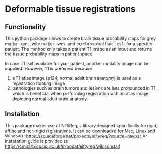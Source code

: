 # Deformable tissue registrations

## Functionality

This python package allows to create brain tissue probability maps for grey matter -gm-, wite matter -wm- and cerebrospinal fluid -csf- for a specific patient. The method only takes a patient T1 image as an input and returns the tissue probability maps in patient space.

In case T1 isnt available for your patient, another modality image can be supplied. However, T1 is preferred because
1. a T1 atlas image (sri24, normal adult brain anatomy) is used as a registration floating image,
2. pathologies such as brain tumors and lesions are less pronounced in T1, which is beneficial when performing registration with an atlas image depicting normal adult brain anatomy.

## Installation

This package makes use of NiftiReg, a library designed specifically for rigid, affine and non-rigid registrations. It can be downloaded for Mac, Linux and Windows:
https://sourceforge.net/projects/niftyreg/?source=navbar
An installation guide is provided at:
https://cmiclab.cs.ucl.ac.uk/mmodat/niftyreg/wikis/install
